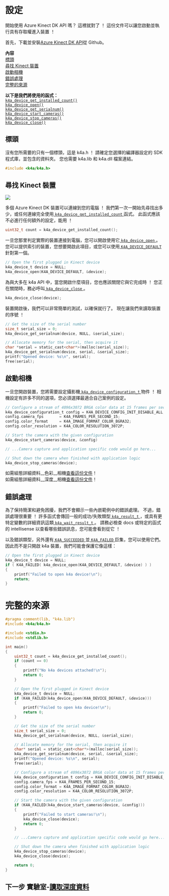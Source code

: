 # <a name="setting-up"></a>設定

開始使用 Azure Kinect DK API 嗎？ 這裡就對了 ！ 這份文件可以讓您啟動並執行具有存取權進入裝置 ！

首先，下載並安裝[Azure Kinect DK API](https://github.com/Microsoft/Azure-Kinect-Sensor-SDK)從 Github。

**內容**  
[標頭](#Headers)  
[尋找 Kinect 裝置](#Finding-a-Kinect-Device)  
[啟動相機](#Starting-the-Cameras)  
[錯誤處理](#Error-Handling)  
[完整的來源](#Full-Source)  

**以下是我們將使用的函式：**  
[`k4a_device_get_installed_count()`](https://review.docs.microsoft.com/en-us/azurekinect/api/k4a-device-get-installed-count)  
[`k4a_device_open()`](https://review.docs.microsoft.com/en-us/azurekinect/api/k4a-device-open)  
[`k4a_device_get_serialnum()`](https://review.docs.microsoft.com/en-us/azurekinect/api/k4a-device-get-serialnum)  
[`k4a_device_start_cameras()`](https://review.docs.microsoft.com/en-us/azurekinect/api/k4a-device-start-cameras)  
[`k4a_device_stop_cameras()`](https://review.docs.microsoft.com/en-us/azurekinect/api/k4a-device-stop-cameras)  
[`k4a_device_close()`](https://review.docs.microsoft.com/en-us/azurekinect/api/k4a-device-close)

## <a name="headers"></a>標頭
沒有您所需要的只有一個標頭，這是 k4a.h ！ 請確定您選擇的編譯器設定的 SDK 程式庫，並包含的資料夾。 您也需要 k4a.lib 和 k4a.dll 檔案連結。
```C
#include <k4a/k4a.h>
```

## <a name="finding-a-kinect-device"></a>尋找 Kinect 裝置

![](img/Serial.png)

多個 Azure Kinect DK 裝置可以連線到您的電腦 ！ 我們第一次一開始先尋找出多少，或任何連線完全使用[ `k4a_device_get_installed_count` ](https://review.docs.microsoft.com/en-us/azurekinect/api/k4a-device-get-installed-count)函式。 此函式應該不必進行任何額外的設定，能用 ！

```C
uint32_t count = k4a_device_get_installed_count();
```

一旦您那里判定實際的裝置連接到電腦，您可以開啟使用它[ `k4a_device_open` ](https://review.docs.microsoft.com/en-us/azurekinect/api/k4a-device-open)。 您可以提供索引的裝置，您想要開啟此項目，或您可以使用[ `K4A_DEVICE_DEFAULT` ](https://review.docs.microsoft.com/en-us/azurekinect/api/K4A-DEVICE-DEFAULT)針對第一個。

```C
// Open the first plugged in Kinect device
k4a_device_t device = NULL;
k4a_device_open(K4A_DEVICE_DEFAULT, &device);
```
為與大多在 k4a API 中，當您開啟什麼項目，您也應該關閉它與它完成時 ！ 您正在關閉時，務必呼叫[ `k4a_device_close` ](https://review.docs.microsoft.com/en-us/azurekinect/api/k4a-device-close)。

```C
k4a_device_close(device);
```

裝置開啟後，我們可以非常簡單的測試，以確保就行了。 現在讓我們來讀取裝置的序號 ！

```C
// Get the size of the serial number
size_t serial_size = 0;
k4a_device_get_serialnum(device, NULL, &serial_size);

// Allocate memory for the serial, then acquire it
char *serial = static_cast<char*>(malloc(serial_size));
k4a_device_get_serialnum(device, serial, &serial_size);
printf("Opened device: %s\n", serial);
free(serial);
```

## <a name="starting-the-cameras"></a>啟動相機

一旦您開啟裝置，您將需要設定攝影機[ `k4a_device_configuration_t` ](https://review.docs.microsoft.com/en-us/azurekinect/api/k4a-device-configuration-t)物件 ！ 相機設定有許多不同的選項，您必須選擇最適合自己案例的設定。

```C
// Configure a stream of 4096x3072 BRGA color data at 15 frames per second
k4a_device_configuration_t config = K4A_DEVICE_CONFIG_INIT_DISABLE_ALL;
config.camera_fps       = K4A_FRAMES_PER_SECOND_15;
config.color_format     = K4A_IMAGE_FORMAT_COLOR_BGRA32;
config.color_resolution = K4A_COLOR_RESOLUTION_3072P;

// Start the camera with the given configuration
k4a_device_start_cameras(device, &config)

// ...Camera capture and application specific code would go here...

// Shut down the camera when finished with application logic
k4a_device_stop_cameras(device);
```

如需組態詳細資料__色彩__相機[查看這份文件]()！  
如需組態詳細資料__深度__相機[查看這份文件]()！

## <a name="error-handling"></a>錯誤處理

為了保持簡潔和避免困擾，我們不會顯示一些內嵌範例中的錯誤處理。 不過，錯誤處理很重要 ！ 許多函式會傳回一般的成功/失敗類型[ `k4a_result_t` ](https://review.docs.microsoft.com/en-us/azurekinect/api/k4a-result-t)，或具有更特定變數的詳細資訊這類[ `k4a_wait_result_t` ](https://review.docs.microsoft.com/en-us/azurekinect/api/k4a-wait-result-t)。 請務必檢查 docs 或特定的函式的 intellisense 以查看哪些錯誤訊息，您可能會看到從它 ！

以及錯誤類型，另外還有[ `K4A_SUCCEEDED` ](https://review.docs.microsoft.com/en-us/azurekinect/api/K4A-SUCCEEDED)並[ `K4A_FAILED` ](https://review.docs.microsoft.com/en-us/azurekinect/api/K4A-FAILED)巨集，您可以使用它們。 因此而不是只開啟 k4a 裝置，我們可能會保護它像這樣：

```C
// Open the first plugged in Kinect device
k4a_device_t device = NULL;
if ( K4A_FAILED( k4a_device_open(K4A_DEVICE_DEFAULT, &device) ) )
{
    printf("Failed to open k4a device!\n");
    return;
}
```

# <a name="full-source"></a>完整的來源

```C
#pragma comment(lib, "k4a.lib")
#include <k4a/k4a.h>

#include <stdio.h>
#include <stdlib.h>

int main()
{
    uint32_t count = k4a_device_get_installed_count();
    if (count == 0)
    {
        printf("No k4a devices attached!\n");
        return 0;
    }

    // Open the first plugged in Kinect device
    k4a_device_t device = NULL;
    if (K4A_FAILED(k4a_device_open(K4A_DEVICE_DEFAULT, &device)))
    {
        printf("Failed to open k4a device!\n");
        return 0;
    }

    // Get the size of the serial number
    size_t serial_size = 0;
    k4a_device_get_serialnum(device, NULL, &serial_size);

    // Allocate memory for the serial, then acquire it
    char* serial = static_cast<char*>(malloc(serial_size));
    k4a_device_get_serialnum(device, serial, &serial_size);
    printf("Opened device: %s\n", serial);
    free(serial);

    // Configure a stream of 4096x3072 BRGA color data at 15 frames per second
    k4a_device_configuration_t config = K4A_DEVICE_CONFIG_INIT_DISABLE_ALL;
    config.camera_fps = K4A_FRAMES_PER_SECOND_15;
    config.color_format = K4A_IMAGE_FORMAT_COLOR_BGRA32;
    config.color_resolution = K4A_COLOR_RESOLUTION_3072P;

    // Start the camera with the given configuration
    if (K4A_FAILED(k4a_device_start_cameras(device, &config)))
    {
        printf("Failed to start cameras!\n");
        k4a_device_close(device);
        return 0;
    }

    // ...Camera capture and application specific code would go here...

    // Shut down the camera when finished with application logic
    k4a_device_stop_cameras(device);
    k4a_device_close(device);

    return 0;
}
```

## <a name="next-lab---reading-depth-datareaddepthmd"></a>下一步 實驗室-[讀取深度資料](ReadDepth.md)

